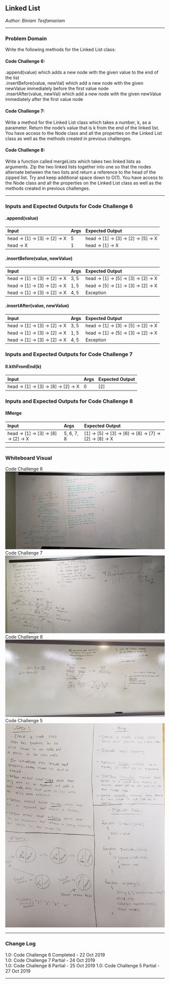 
## Linked List
*Author: Biniam Tesfamariam*

---

### Problem Domain  
Write the following methods for the Linked List class:  
#### Code Challenge 6:  

.append(value) which adds a new node with the given value to the end of the list  
.insertBefore(value, newVal) which add a new node with the given newValue immediately before the first value node  
.insertAfter(value, newVal) which add a new node with the given newValue immediately after the first value node  

#### Code Challenge 7:  

Write a method for the Linked List class which takes a number, k, as a parameter. Return the node’s value that is k from the end of the linked list. You have access to the Node class and all the properties on the Linked List class as well as the methods created in previous challenges.

#### Code Challenge 8:  

Write a function called mergeLists which takes two linked lists as arguments. Zip the two linked lists together into one so that the nodes alternate between the two lists and return a reference to the head of the zipped list. Try and keep additional space down to O(1). You have access to the Node class and all the properties on the Linked List class as well as the methods created in previous challenges.

---

### Inputs and Expected Outputs for Code Challenge 6

#### .append(value)
| Input | Args | Expected Output |
| :----------- |:-- |:----------- |
| head -> [1] -> [3] -> [2] -> X | 5 | head -> [1] -> [3] -> [2] -> [5] -> X |
| head -> X | 1 | head -> [1] -> X |
#### .insertBefore(value, newValue)
| Input | Args | Expected Output |
| :----------- |:-- |:----------- |
| head -> [1] -> [3] -> [2] -> X | 3, 5 | head -> [1] -> [5] -> [3] -> [2] -> X |
| head -> [1] -> [3] -> [2] -> X | 1, 5 | head -> [5] -> [1] -> [3] -> [2] -> X |
| head -> [1] -> [3] -> [2] -> X | 4, 5 | Exception |
#### .insertAfter(value, newValue)
| Input | Args | Expected Output |
| :----------- |:-- |:----------- |
| head -> [1] -> [3] -> [2] -> X | 3, 5 | head -> [1] -> [3] -> [5] -> [2] -> X |
| head -> [1] -> [3] -> [2] -> X | 1, 5 | head -> [1] -> [5] -> [3] -> [2] -> X |
| head -> [1] -> [3] -> [2] -> X | 4, 5 | Exception |


### Inputs and Expected Outputs for Code Challenge 7

#### ll.kthFromEnd(k)
| Input | Args | Expected Output |
| :----------- |:-- |:----------- |
| head -> [1] -> [3] -> [8] -> [2] -> X | 0 | [2]

### Inputs and Expected Outputs for Code Challenge 8

#### llMerge
| Input | Args | Expected Output |
| :----------- |:-- |:----------- |
| head -> [1] -> [3] -> [8] -> [2] -> X | 5, 6, 7, 8 | [1] -> [5] -> [3] -> [6] -> [8] -> [7] -> [2] -> [8] -> X

---


### Whiteboard Visual
Code Challenge 6
![Image 1](https://github.com/biniamsea2/data-structures-and-algorithms-401/blob/master/Assets/20191022_135643.jpg)
Code Challenge 7
![Image 1](https://github.com/biniamsea2/data-structures-and-algorithms-401/blob/master/Assets/20191023_135831.jpg)
Code Challenge 8
![Image 1](https://github.com/biniamsea2/data-structures-and-algorithms-401/blob/master/Assets/20191024_134956.jpg)
Code Challenge 5
![Image 1](https://github.com/biniamsea2/data-structures-and-algorithms-401/blob/master/Assets/20191027_183216.jpg)



---

### Change Log
 
1.0: Code Challenge 6 Completed - 22 Oct 2019  
1.0: Code Challenge 7 Partial - 24 Oct 2019  
1.0: Code Challenge 8 Partial - 25 Oct 2019 
1.0: Code Challenge 5 Partial - 27 Oct 2019 

---
